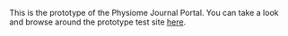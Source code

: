This is the prototype of the Physiome Journal Portal. You can take a look and browse around the prototype test site [here](http://sites.bioeng.auckland.ac.nz/mwu035/mpb/).

